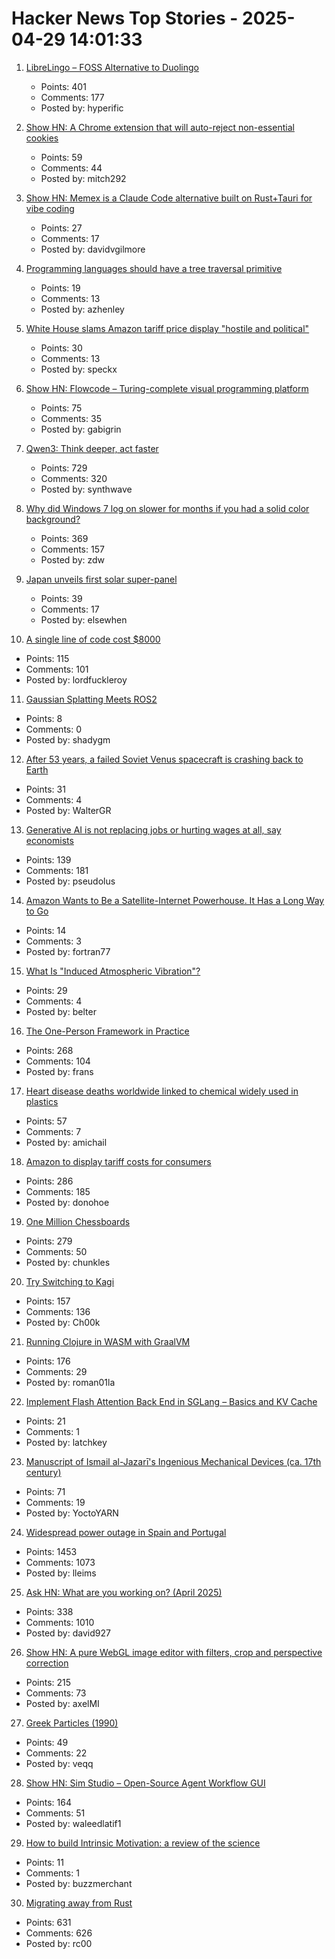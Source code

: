 # Hacker News Top Stories - 2025-04-29 14:01:33

1. [LibreLingo – FOSS Alternative to Duolingo](https://librelingo.app)
   - Points: 401
   - Comments: 177
   - Posted by: hyperific

2. [Show HN: A Chrome extension that will auto-reject non-essential cookies](https://blog.bymitch.com/posts/reject-cookies/)
   - Points: 59
   - Comments: 44
   - Posted by: mitch292

3. [Show HN: Memex is a Claude Code alternative built on Rust+Tauri for vibe coding](https://memex.tech)
   - Points: 27
   - Comments: 17
   - Posted by: davidvgilmore

4. [Programming languages should have a tree traversal primitive](https://blog.tylerglaiel.com/p/programming-languages-should-have)
   - Points: 19
   - Comments: 13
   - Posted by: azhenley

5. [White House slams Amazon tariff price display "hostile and political"](https://www.axios.com/2025/04/29/tariffs-amazon-prime-day-sellers-report)
   - Points: 30
   - Comments: 13
   - Posted by: speckx

6. [Show HN: Flowcode – Turing-complete visual programming platform](https://app.getflowcode.io/playground/example1)
   - Points: 75
   - Comments: 35
   - Posted by: gabigrin

7. [Qwen3: Think deeper, act faster](https://qwenlm.github.io/blog/qwen3/)
   - Points: 729
   - Comments: 320
   - Posted by: synthwave

8. [Why did Windows 7 log on slower for months if you had a solid color background?](https://devblogs.microsoft.com/oldnewthing/20250428-00/?p=111121)
   - Points: 369
   - Comments: 157
   - Posted by: zdw

9. [Japan unveils first solar super-panel](https://www.japanenergyevent.com/media-insights-hub/industry-news/japan-unveils-world-s-first-solar-super-panel-more-powerful-than-20-nuclear-reactors/)
   - Points: 39
   - Comments: 17
   - Posted by: elsewhen

10. [A single line of code cost $8000](https://pietrasiak.com/one-line-of-code-that-did-cost-dollar8000)
   - Points: 115
   - Comments: 101
   - Posted by: lordfuckleroy

11. [Gaussian Splatting Meets ROS2](https://github.com/shadygm/ROSplat)
   - Points: 8
   - Comments: 0
   - Posted by: shadygm

12. [After 53 years, a failed Soviet Venus spacecraft is crashing back to Earth](https://gizmodo.com/after-53-years-a-failed-soviet-venus-spacecraft-is-crashing-back-to-earth-2000595234)
   - Points: 31
   - Comments: 4
   - Posted by: WalterGR

13. [Generative AI is not replacing jobs or hurting wages at all, say economists](https://www.theregister.com/2025/04/29/generative_ai_no_effect_jobs_wages/)
   - Points: 139
   - Comments: 181
   - Posted by: pseudolus

14. [Amazon Wants to Be a Satellite-Internet Powerhouse. It Has a Long Way to Go](https://www.wsj.com/business/telecom/amazon-wants-to-be-a-satellite-internet-powerhouse-it-has-a-long-way-to-go-63554c28)
   - Points: 14
   - Comments: 3
   - Posted by: fortran77

15. [What Is "Induced Atmospheric Vibration"?](https://physics.stackexchange.com/questions/848666/what-is-induced-atmospheric-vibration)
   - Points: 29
   - Comments: 4
   - Posted by: belter

16. [The One-Person Framework in Practice](https://link.mail.beehiiv.com/ss/c/u001.5SRwDQ9qxPQW8vmD5Do73b3R4eTCi2vXqPyztEk6wMFC9_fqEAcDVx6xEJ96T4BSMXrPS7z5exEBSTF4pF48z8SqJkJnkAwMUW9LtYdd8lWmvkDinT92nsk5HmXOHdWgLsysm9FMGrqmu7dnG57cXpga8ZOe8X0IV8pyeC3AswdRMaitfT307y7naP-_6W5CiolKhXCKrEndMGCW2PftFUu9ieYOxpVJ_fhu82gAh-4/4g1/wA_MG-I5SVCyR3KY66oEaQ/h30/h001.kLDFZMgisudi21zmTPbd_O8U7X98d4UxYqZjQTb_D7o)
   - Points: 268
   - Comments: 104
   - Posted by: frans

17. [Heart disease deaths worldwide linked to chemical widely used in plastics](https://medicalxpress.com/news/2025-04-heart-disease-deaths-worldwide-linked.html)
   - Points: 57
   - Comments: 7
   - Posted by: amichail

18. [Amazon to display tariff costs for consumers](https://punchbowl.news/article/tech/amazon-display-tariff-costs/)
   - Points: 286
   - Comments: 185
   - Posted by: donohoe

19. [One Million Chessboards](https://onemillionchessboards.com/#199,276)
   - Points: 279
   - Comments: 50
   - Posted by: chunkles

20. [Try Switching to Kagi](https://daringfireball.net/2025/04/try_switching_to_kagi)
   - Points: 157
   - Comments: 136
   - Posted by: Ch00k

21. [Running Clojure in WASM with GraalVM](https://romanliutikov.com/blog/running-clojure-in-wasm)
   - Points: 176
   - Comments: 29
   - Posted by: roman01la

22. [Implement Flash Attention Back End in SGLang – Basics and KV Cache](https://hebiao064.github.io/fa3-attn-backend-basic)
   - Points: 21
   - Comments: 1
   - Posted by: latchkey

23. [Manuscript of Ismail al-Jazarī's Ingenious Mechanical Devices (ca. 17th century)](https://publicdomainreview.org/collection/arabic-machine-manuscript/)
   - Points: 71
   - Comments: 19
   - Posted by: YoctoYARN

24. [Widespread power outage in Spain and Portugal](https://www.bbc.com/news/live/c9wpq8xrvd9t)
   - Points: 1453
   - Comments: 1073
   - Posted by: lleims

25. [Ask HN: What are you working on? (April 2025)](undefined)
   - Points: 338
   - Comments: 1010
   - Posted by: david927

26. [Show HN: A pure WebGL image editor with filters, crop and perspective correction](https://github.com/xdadda/mini-photo-editor)
   - Points: 215
   - Comments: 73
   - Posted by: axelMI

27. [Greek Particles (1990)](https://specgram.com/Babel.I.2/07.sriyatha.greek.html)
   - Points: 49
   - Comments: 22
   - Posted by: veqq

28. [Show HN: Sim Studio – Open-Source Agent Workflow GUI](https://github.com/simstudioai/sim)
   - Points: 164
   - Comments: 51
   - Posted by: waleedlatif1

29. [How to build Intrinsic Motivation: a review of the science](https://erringtowardsanswers.substack.com/p/intrinsic-motivation)
   - Points: 11
   - Comments: 1
   - Posted by: buzzmerchant

30. [Migrating away from Rust](https://deadmoney.gg/news/articles/migrating-away-from-rust)
   - Points: 631
   - Comments: 626
   - Posted by: rc00

